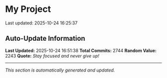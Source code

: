 # My Project


Last updated: 2025-10-24 16:25:37































































































































































































































































































































































































































































































































































































































































































































































































































































































































































































































































































































































































































































































































































































































































































































































































































































































































































































































































































































































































































































































































































































































































































































































































































































































































































































































































































































































































































































































































































































































































































































































































































































## Auto-Update Information

**Last Updated:** 2025-10-24 16:51:38
**Total Commits:** 2744
**Random Value:** 2243
**Quote:** _Stay focused and never give up!_

---
_This section is automatically generated and updated._